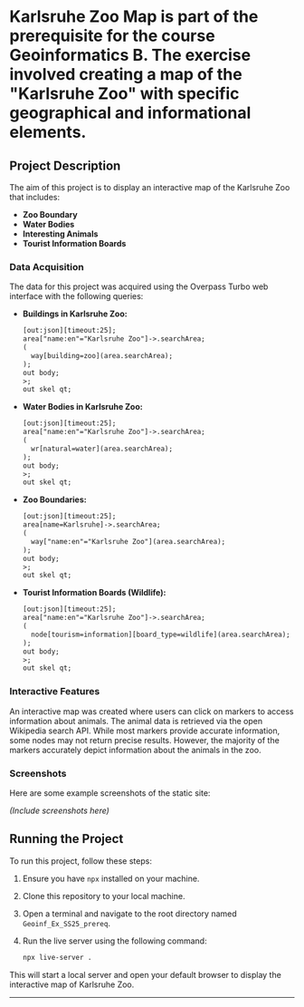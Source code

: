 # Karlsruhe Zoo Map is part of the prerequisite for the course Geoinformatics B. The exercise involved creating a map of the "Karlsruhe Zoo" with specific geographical and informational elements.

## Project Description

The aim of this project is to display an interactive map of the Karlsruhe Zoo that includes:

- **Zoo Boundary**
- **Water Bodies**
- **Interesting Animals**
- **Tourist Information Boards**

### Data Acquisition

The data for this project was acquired using the Overpass Turbo web interface with the following queries:

- **Buildings in Karlsruhe Zoo:**
  ```xml
  [out:json][timeout:25];
  area["name:en"="Karlsruhe Zoo"]->.searchArea;
  (
    way[building=zoo](area.searchArea);
  );
  out body;
  >;
  out skel qt;
  ```

- **Water Bodies in Karlsruhe Zoo:**
  ```xml
  [out:json][timeout:25];
  area["name:en"="Karlsruhe Zoo"]->.searchArea;
  (
    wr[natural=water](area.searchArea);
  );
  out body;
  >;
  out skel qt;
  ```

- **Zoo Boundaries:**
  ```xml
  [out:json][timeout:25];
  area[name=Karlsruhe]->.searchArea;
  (
    way["name:en"="Karlsruhe Zoo"](area.searchArea);
  );
  out body;
  >;
  out skel qt;
  ```

- **Tourist Information Boards (Wildlife):**
  ```xml
  [out:json][timeout:25];
  area["name:en"="Karlsruhe Zoo"]->.searchArea;
  (
    node[tourism=information][board_type=wildlife](area.searchArea);
  );
  out body;
  >;
  out skel qt;
  ```

### Interactive Features

An interactive map was created where users can click on markers to access information about animals. The animal data is retrieved via the open Wikipedia search API. While most markers provide accurate information, some nodes may not return precise results. However, the majority of the markers accurately depict information about the animals in the zoo.

### Screenshots

Here are some example screenshots of the static site:

*(Include screenshots here)*

## Running the Project

To run this project, follow these steps:

1. Ensure you have `npx` installed on your machine.
2. Clone this repository to your local machine.
3. Open a terminal and navigate to the root directory named `Geoinf_Ex_SS25_prereq`.
4. Run the live server using the following command:

   ```bash
   npx live-server .
   ```

This will start a local server and open your default browser to display the interactive map of Karlsruhe Zoo.

---

